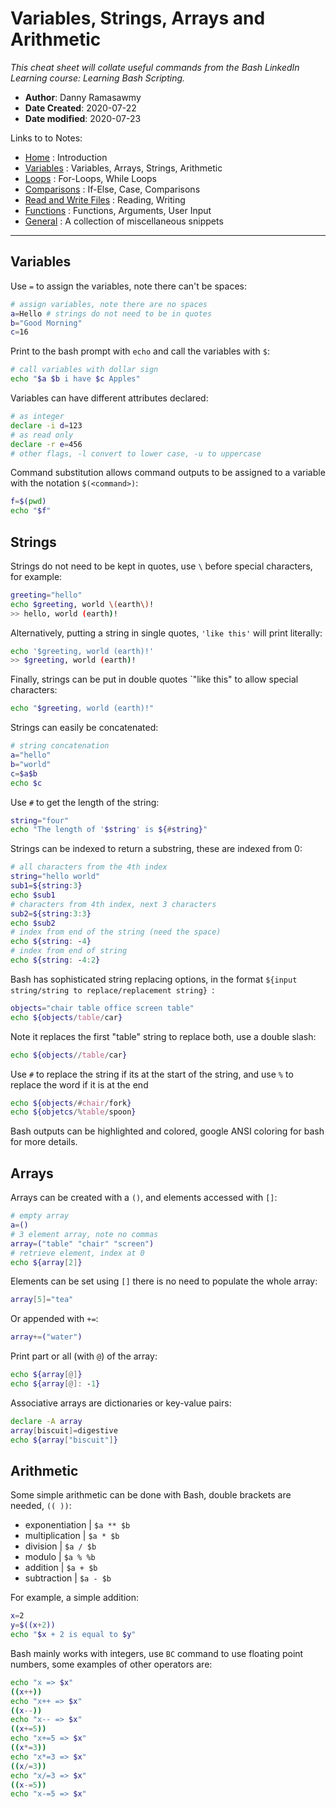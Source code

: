 # Variables, Strings, Arrays and Arithmetic
*This cheat sheet will collate useful commands from the Bash LinkedIn Learning course: Learning Bash Scripting.*

- **Author**: Danny Ramasawmy
- **Date Created**: 2020-07-22
- **Date modified**: 2020-07-23

Links to to Notes:
- [Home](./bash_notes) : Introduction  
- [Variables](./bash_notes_variables) : Variables, Arrays, Strings, Arithmetic  
- [Loops](./bash_notes_loops) : For-Loops, While Loops
- [Comparisons](./bash_notes_comparisons) : If-Else, Case, Comparisons
- [Read and Write Files](./bash_notes_rw_files) : Reading, Writing
- [Functions](./bash_notes_functions) : Functions, Arguments, User Input
- [General](./bash_notes_general) : A collection of miscellaneous snippets

-----------
## Variables
Use `=` to assign the variables, note there can't be spaces:
```bash
# assign variables, note there are no spaces
a=Hello # strings do not need to be in quotes
b="Good Morning"
c=16
```
Print to the bash prompt with `echo` and call the variables with `$`:
```bash
# call variables with dollar sign
echo "$a $b i have $c Apples"
```
Variables can have different attributes declared:
```bash
# as integer
declare -i d=123
# as read only
declare -r e=456
# other flags, -l convert to lower case, -u to uppercase
```
Command substitution allows command outputs to be assigned to a variable with the notation `$(<command>)`:
```bash
f=$(pwd)
echo "$f"
```

## Strings
Strings do not need to be kept in quotes, use `\` before special characters, for example: 
```bash
greeting="hello"
echo $greeting, world \(earth\)!
>> hello, world (earth)!
```
Alternatively, putting a string in single quotes, `'like this'` will print literally: 
```bash
echo '$greeting, world (earth)!'
>> $greeting, world (earth)!
```
Finally, strings can be put in double quotes `"like this" to allow special characters:
```bash
echo "$greeting, world (earth)!"
```
Strings can easily be concatenated:
```bash
# string concatenation
a="hello"
b="world"
c=$a$b
echo $c
```
Use `#` to get the length of the string:
```bash
string="four"
echo "The length of '$string' is ${#string}"
```
Strings can be indexed to return a substring, these are indexed from 0:
```bash
# all characters from the 4th index
string="hello world"
sub1=${string:3}
echo $sub1
# characters from 4th index, next 3 characters
sub2=${string:3:3}
echo $sub2
# index from end of the string (need the space)
echo ${string: -4}
# index from end of string
echo ${string: -4:2}
```
Bash has sophisticated string replacing options, in the format `${input string/string to replace/replacement string}
`:
```bash
objects="chair table office screen table"
echo ${objects/table/car}
```
Note it replaces the first "table" string to replace both, use a double slash:
```bash
echo ${objects//table/car}
```
Use `#` to replace the string if its at the start of the string, and use `%` to replace the word if it is at the end 
```bash
echo ${objects/#chair/fork}
echo ${objetcs/%table/spoon}
```
Bash outputs can be highlighted and colored, google ANSI coloring for bash for more details.

## Arrays
Arrays can be created with a `()`, and elements accessed with `[]`:
```bash
# empty array
a=()
# 3 element array, note no commas
array=("table" "chair" "screen")
# retrieve element, index at 0
echo ${array[2]}
```
Elements can be set using `[]` there is no need to populate the whole array:
```bash
array[5]="tea"
```
Or appended with `+=`:
```bash
array+=("water")
```
Print part or all (with `@`) of the array: 
```bash
echo ${array[@]}
echo ${array[@]: -1}
```
Associative arrays are dictionaries or key-value pairs:
```bash
declare -A array
array[biscuit]=digestive
echo ${array["biscuit"]} 
```


## Arithmetic
Some simple arithmetic can be done with Bash, double brackets are needed, `(( ))`:
- exponentiation | `$a ** $b` 
- multiplication | `$a * $b`
- division		 | `$a / $b`
- modulo 		 | `$a % %b`
- addition 		 | `$a + $b`
- subtraction  	 | `$a - $b`

For example, a simple addition: 
```bash
x=2
y=$((x+2))
echo "$x + 2 is equal to $y"
```
Bash mainly works with integers, use `BC` command to use floating point numbers, some examples of other operators are:
```bash
echo "x => $x"
((x++))
echo "x++ => $x"
((x--))
echo "x-- => $x"
((x+=5))
echo "x+=5 => $x"
((x*=3))
echo "x*=3 => $x"
((x/=3))
echo "x/=3 => $x"
((x-=5))
echo "x-=5 => $x"
```
